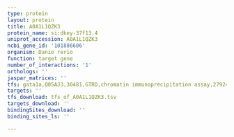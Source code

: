 ```yaml
---
type: protein
layout: protein
title: A0A1L1QZK3
protein_name: si:dkey-37f13.4
uniprot_accession: A0A1L1QZK3
ncbi_gene_id: '101886606'
organism: Danio rerio
function: target gene
number_of_interactions: '1'
orthologs: ''
jaspar_matrices: ''
tfs: gata1a,Q05AJ3,30481,GTRD,chromatin immunoprecipitation assay,27924024%5Buid%5D,No
targets: ''
tfs_download: tfs_of_A0A1L1QZK3.tsv
targets_download: ''
bindingSites_download: ''
binding_sites_ls: ''

---
```

